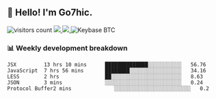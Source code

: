 ## 👋 Hello! I'm Go7hic.

 ![visitors count](https://visitors-by-url-pls-dont-use-this-in-your-repo.vercel.app/Go7hic-github-readme)
 <a href="https://twitter.com/Go7hic">
    <img src="https://img.shields.io/badge/-@Go7hic-1ca0f1?style=flat-square&labelColor=1ca0f1&logo=twitter&logoColor=white&link=https://twitter.com/Go7hic">
   <a/>
   <a href="mailto:gtfx0209@gmail.com">
    <img src="https://img.shields.io/badge/-gtfx0209@gmail.com-c14438?style=flat-square&logo=Gmail&logoColor=white&link=mailto:gtfx0209@gmail.com">
   <a/>
    ![Keybase BTC](https://img.shields.io/keybase/btc/Go7hic)
 <!--
🔭 I’m currently working
🌱 I’m currently learning
💬 Ask me about 
📫 How to reach me: 
⚡ Fun fact: 
-->
 <!--
![My Github Stats](https://github-readme-stats.vercel.app/api?username=Go7hic&show_icons=true&count_private=true)

-->

### 📊 Weekly development breakdown
<!--START_SECTION:waka-->
```text
JSX         13 hrs 10 mins      ██████████████░░░░░░░░░░░   56.76 
JavaScript  7 hrs 56 mins       ████████░░░░░░░░░░░░░░░░░   34.16 
LESS        2 hrs               ██░░░░░░░░░░░░░░░░░░░░░░░   8.63 
JSON        3 mins              ░░░░░░░░░░░░░░░░░░░░░░░░░   0.24 
Protocol Buffer2 mins              ░░░░░░░░░░░░░░░░░░░░░░░░░   0.2
```
<!--END_SECTION:waka-->

